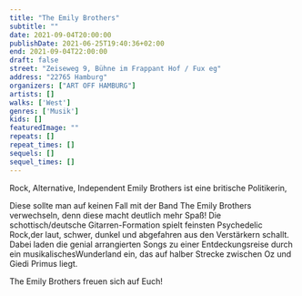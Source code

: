 ```yaml
---
title: "The Emily Brothers"
subtitle: ""
date: 2021-09-04T20:00:00
publishDate: 2021-06-25T19:40:36+02:00
end: 2021-09-04T22:00:00
draft: false
street: "Zeiseweg 9, Bühne im Frappant Hof / Fux eg"
address: "22765 Hamburg"
organizers: ["ART OFF HAMBURG"]
artists: []
walks: ['West']
genres: ['Musik']
kids: []
featuredImage: ""
repeats: []
repeat_times: []
sequels: []
sequel_times: []
---
```


Rock, Alternative, Independent Emily Brothers ist eine britische Politikerin,

Diese sollte man auf keinen Fall mit der Band The Emily Brothers verwechseln, denn diese macht deutlich mehr Spaß! Die schottisch/deutsche Gitarren-Formation spielt feinsten Psychedelic Rock,der laut, schwer, dunkel und abgefahren aus den Verstärkern schallt. Dabei laden die genial arrangierten Songs zu einer Entdeckungsreise durch ein musikalischesWunderland ein, das auf halber Strecke zwischen Oz und Giedi Primus liegt.

The Emily Brothers freuen sich auf Euch!
